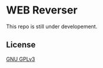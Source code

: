 # WEB Reverser

This repo is still under developement.


## License

[GNU GPLv3](https://choosealicense.com/licenses/gpl-3.0/)
